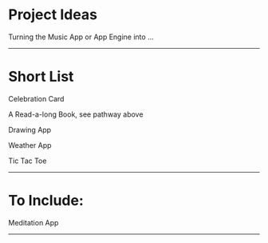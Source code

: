 # Project Ideas
Turning the Music App or App Engine into ...

---

# Short List

Celebration Card

A Read-a-long Book, see pathway above

Drawing App

Weather App

Tic Tac Toe

---

# To Include: 

Meditation App 

---
